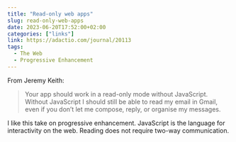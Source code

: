 ```yaml
---
title: "Read-only web apps"
slug: read-only-web-apps
date: 2023-06-20T17:52:00+02:00
categories: ["links"]
link: https://adactio.com/journal/20113
tags:
  - The Web
  - Progressive Enhancement
---
```


From Jeremy Keith:

> Your app should work in a read-only mode without JavaScript.
> Without JavaScript I should still be able to read my email in Gmail, even if you don’t let me compose, reply, or organise my messages.

I like this take on progressive enhancement. JavaScript is the language for interactivity on the web. Reading does not require two-way communication.
